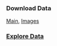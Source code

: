 ### Download Data
[Main](http://tiger.lti.cs.cmu.edu/yingshac/WebQA_data_first_release/WebQA_data_first_release.7z), [Images](http://tiger.lti.cs.cmu.edu/yingshac/WebQA_img_and_features/imgs_base64.7z)

### [Explore Data](https://github.com/WebQnA/WebQA/blob/main/demo/Take_a_look_WebQA.ipynb)